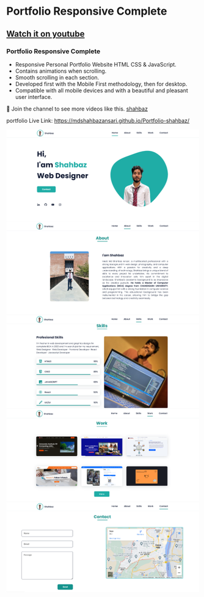 
# Portfolio Responsive Complete
## [Watch it on youtube](https://www.youtube.com/channel/UCdPcN2ibTMK5adKU3baLcOA)
### Portfolio Responsive Complete

- Responsive Personal Portfolio Website HTML CSS & JavaScript.
- Contains animations when scrolling.
- Smooth scrolling in each section.
- Developed first with the Mobile First methodology, then for desktop.
- Compatible with all mobile devices and with a beautiful and pleasant user interface.

💙 Join the channel to see more videos like this. [shahbaz](https://www.youtube.com/channel/UCdPcN2ibTMK5adKU3baLcOA)

portfolio Live Link: https://mdshahbazansari.github.io/Portfolio-shahbaz/

![preview img](/preview.png)
![preview img](./assets/img/aboutPage.png)
![preview img](./assets/img/skillPage.png)
![preview img](./assets/img/workPage.png)
![preview img](./assets/img/contactPage.png)

